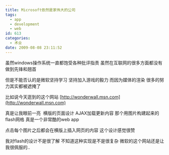 ```yaml
---
title: Microsoft依然是家伟大的公司
tags:
  - app
  - development
  - web
id: 613
categories:
  - 术业
date: 2009-08-08 23:11:52
---
```


虽然windows操作系统一直都饱受各种批评指责 虽然在互联网的很多方面都没有做到先锋和翘首

但是不能否认的是微软坚持学习 坚持加入游戏的毅力 而因为媒体的渲染 很多的努力其实都被遮掩了

比如说今天逛到的这个网站&nbsp;[http://wonderwall.msn.com](http://wonderwall.msn.com)

真是让我眼前一亮 &nbsp;横版的页面设计 AJAX加载更新内容 那个用图片构建起来的flash网格 真是一个非常酷的web app

点击每个图片之后都会在横版上插入网页的内容 这个设计感觉很赞&nbsp;

我对flash的设计不是很了解 不知道这种实现是不是很复杂 微软的这个网站还是让我很佩服的..